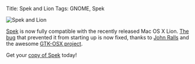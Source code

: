 Title: Spek and Lion
Tags: GNOME, Spek

![Spek and Lion][]

[Spek][] is now fully compatible with the recently released Mac OS X
Lion. [The bug][] that prevented it from starting up is now fixed,
thanks to [John Ralls][] and the awesome [GTK-OSX project][].

Get your [copy of Spek][] today!

  [Spek and Lion]: http://versia.com/wp-content/uploads/2011/08/spek-lion.png
    "Spek and Lion"
  [Spek]: http://www.spek-project.org
  [The bug]: http://code.google.com/p/spek/issues/detail?id=51
  [John Ralls]: https://github.com/jralls/
  [GTK-OSX project]: http://gtk-osx.sourceforge.net/
  [copy of Spek]: http://code.google.com/p/spek/downloads/list
